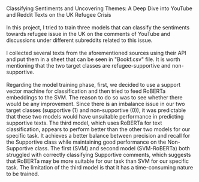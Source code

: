 <br> Classifying Sentiments and Uncovering Themes: A Deep Dive into YouTube and Reddit Texts on the UK Refugee Crisis <br>
<br> In this project, I tried to train three models that can classify the sentiments towards refugee issue in the UK on the comments of YouTube and discussions under different subreddits related to this issue. <br>
<br> I collected several texts from the aforementioned sources using their API and put them in a sheet that can be seen in "Bookf.csv" file. It is worth mentioning that the two target classes are refugee-supportive and non-supportive.<br>
<br>Regarding the model training phase, first, we decided to use a support vector machine for classification and then tried to feed RoBERTa embeddings to the SVM. The reason to do so was to see whether there would be any improvement.
Since there is an imbalance issue in our two target classes (supportive (1) and non-supportive (0)), it was predictable that these two models would have unsuitable performance in predicting supportive texts. 
The third model, which uses RoBERTa for text classification, appears to perform better than the other two models for our specific task.
It achieves a better balance between precision and recall for the Supportive class while maintaining good performance on the Non-Supportive class. 
The first (SVM) and second model (SVM-RoBERTa) both struggled with correctly classifying Supportive comments, which suggests that RoBERTa may be more suitable for our task than SVM for our specific task.
The limitation of the third model is that it has a time-consuming nature to be trained. <br>
